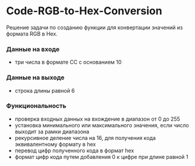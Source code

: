 # Code-RGB-to-Hex-Conversion

Решение задачи по созданию функции для конвертации значений из формата RGB в Hex.
### Данные на входе
- три числа в формате СС с основанием 10
### Данные на выходе
- строка длины равной 6
### Функциональность
- проверка входных данных на вхождение в диапазон от 0 до 255
- установка минимального или максимального значения, если число выходит за рамки диапазона
- рекурсивное деление числа на 16, для получения кода эквивалентному формату в hex
- перевод цифр полученного кода в формат hex
- формат цифр кода путем добавления 0 к цифре при длине равной 1
